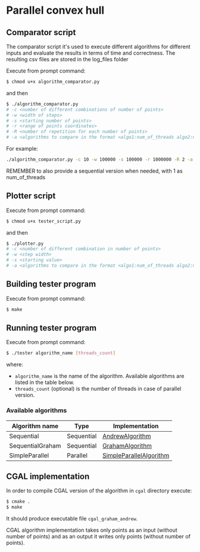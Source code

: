 # Parallel convex hull

## Comparator script

The comparator script it's used to execute different algorithms for different inputs and evaluate the results in terms of time and correctness.
The resulting csv files are stored in the log_files folder

Execute from prompt command:
```sh
$ chmod u+x algorithm_comparator.py
```
and then 
```sh
$ ./algorithm_comparator.py
# -c <number of different combinations of number of points> 
# -w <width of steps>
# -s <starting number of points>
# -r <range of points coordinates>
# -R <number of repetition for each number of points>
# -a <algorithms to compare in the format <algo1:num_of_threads algo2:num_of_threads algo3:num_of_threads ...>>
```
For example:
```sh
./algorithm_comparator.py -c 10 -w 100000 -s 100000 -r 1000000 -R 2 -a SimpleParallel:4 SimpleParallel:8 SequentialGraham:1 ...
```
REMEMBER to also provide a sequential version when needed, with 1 as num_of_threads

## Plotter script

Execute from prompt command:
```sh
$ chmod u+x tester_script.py
```
and then 

```sh
$ ./plotter.py
# -c <number of different combination in number of points>
# -w <step width>
# -s <starting value>
# -a <algorithms to compare in the format <algo1:num_of_threads algo2:num_of_threads algo3:num_of_threads ...>>
```

## Building tester program

Execute from prompt command:
```sh
$ make
```

## Running tester program

Execute from prompt command:
```sh
$ ./tester algorithm_name [threads_count]
```
where:
- `algorithm_name` is the name of the algorithm. Available algorithms are listed in the 
table below.
- `threads_count` (optional) is the number of threads in case of parallel version.

### Available algorithms
| Algorithm name | Type | Implementation |
|---|---|---|
| Sequential | Sequential | [AndrewAlgorithm](sequential/andrew_algorithm.hh) |
| SequentialGraham | Sequential | [GrahamAlgorithm](sequential/graham_algorithm.hh) |
| SimpleParallel | Parallel | [SimpleParallelAlgorithm](simple_parallel/simple_parallel_algorithm.hh) |

## CGAL implementation
In order to compile CGAL version of the algorithm in `cgal` directory execute:
```sh
$ cmake .
$ make
```
It should produce executable file `cgal_graham_andrew`.

CGAL algorithm implementation takes only points as an input (without number of points) and as an output it writes only points (without number of points).
